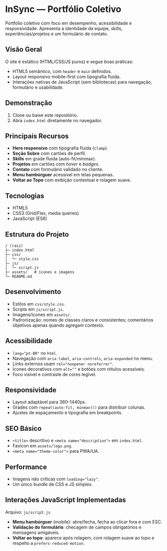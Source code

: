 # InSync — Portfólio Coletivo

Portfólio coletivo com foco em desempenho, acessibilidade e responsividade. Apresenta a identidade da equipe, skills, experiências/projetos e um formulário de contato.


## Visão Geral
O site é estático (HTML/CSS/JS puros) e segue boas práticas:
- HTML5 semântico, com `header` e `main` definidos.
- Layout responsivo mobile–first com tipografia fluida.
- Interações nativas de JavaScript (sem bibliotecas) para navegação, formulário e usabilidade.

## Demonstração
1. Clone ou baixe este repositório.
2. Abra `index.html` diretamente no navegador.

## Principais Recursos
- __Hero responsivo__ com tipografia fluida (`clamp`).
- __Seção Sobre__ com cartões de perfil.
- __Skills__ em grade fluida (auto-fit/minmax).
- __Projetos__ em cartões com _hover_ e _badges_.
- __Contato__ com formulário validado no cliente.
- __Menu hambúrguer__ acessível em telas pequenas.
- __Voltar ao Topo__ com exibição contextual e rolagem suave.

## Tecnologias
- HTML5
- CSS3 (Grid/Flex, media queries)
- JavaScript (ES6)

## Estrutura do Projeto
```
/ (raiz)
├─ index.html
├─ css/
│  └─ style.css
├─ js/
│  └─ script.js
├─ assets/   # ícones e imagens
└─ README.md
```

## Desenvolvimento
- Estilos em `css/style.css`.
- Scripts em `js/script.js`.
- Imagens/ícones em `assets/`.
- Padronização: nomes de classes claros e consistentes; comentários objetivos apenas quando agregam contexto.

## Acessibilidade
- `lang="pt-BR"` no `html`.
- Navegação com `aria-label`, `aria-controls`, `aria-expanded` no menu.
- Links externos usam `rel="noopener noreferrer"`.
- Ícones decorativos com `alt=""` e botões com rótulos acessíveis.
- Foco visível e contraste de cores legível.

## Responsividade
- Layout adaptável para 360–1440px.
- Grades com `repeat(auto-fit, minmax())` para distribuir colunas.
- Ajustes de espaçamento e tipografia em breakpoints.

## SEO Básico
- `<title>` descritivo e `<meta name="description">` em `index.html`.
- Favicon em `assets/logo.png`.
- `<meta name="theme-color">` para PWA/UA.

## Performance
- Imagens não críticas com `loading="lazy"`.
- Um único bundle de CSS e JS simples.

## Interações JavaScript Implementadas
Arquivo: `js/script.js`
- __Menu hambúrguer__ (mobile): abre/fecha, fecha ao clicar fora e com ESC.
- __Validação do formulário__: checagem de campos obrigatórios e mensagens amigáveis.
- __Voltar ao topo__: aparece após rolagem, com rolagem suave ao topo e respeito a `prefers-reduced-motion`.




